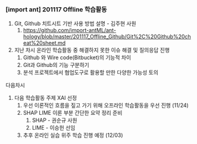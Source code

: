 ### [import ant] 201117 Offline 학습활동

1. Git, Github 치트시트 기반 사용 방법 설명 - 김주현 사원
   1. https://github.com/import-antML/ant-hology/blob/master/201117_Offline_Github/Git%2C%20Github%20cheat%20sheet.md
2. 지난 차시 온라인 학습활동 중 해결하지 못한 이슈 해결 및 질의응답 진행
   1. Github 와 Wire code(Bitbucket)의 기능적 차이
   2. Git과 Github의 기능 구분하기
   3. 분석 프로젝트에서 협업도구로 활용할 만한 다양한 가능성 토의



다음차시

1. 다음 학습활동 주제 XAI 선정
   1. 우선 이론적인 흐름을 짚고 가기 위해 오프라인 학습활동을 우선 진행 (11/24)
   2. SHAP LIME 이론 부분 간단한 요약 정리 준비
      1. SHAP - 권순규 사원
      2. LIME - 이승헌 선임 
   3. 추후 온라인 실습 위주 학습 진행 예정 (12/03)
